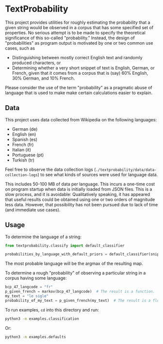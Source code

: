 # TextProbability

This project provides utilities for roughly estimating the probability that a given string would be observed in a corpus that has some specified set of properties. No serious attempt is to be made to specify the theoretical significance of this so-called "probability." Instead, the design of "probabilities" as program output is motivated by one or two common use cases, such as
- Distinguishing between mostly correct English text and randomly produced characters, or
- Determining whether a very short snippet of text is English, German, or French, given that it comes from a corpus that is (say) 60% English, 30% German, and 10% French.

Please consider the use of the term "probability" as a pragmatic abuse of language that is used to make make certain calculations easier to explain.

## Data

This project uses data collected from Wikipedia on the following languages:
- German (de)
- English (en)
- Spanish (es)
- French (fr)
- Italian (it)
- Portuguese (pt)
- Turkish (tr)

Feel free to observe the data collection logs
(`./textprobability/data/data-collection-logs`) to see what kinds of sources were used
for language data.

This includes 50-100 MB of data per language. This incurs a one-time cost on program
startup when data is initially loaded from JSON files. This is a slow process, and it is
avoidable: Qualitatively speaking, it has appeared that useful results could be obtained
using one or two orders of magnitude less data. However, that possibility has not been
pursued due to lack of time (and immediate use cases).

## Usage

To determine the language of a string:
```python
from textprobability.classify import default_classifier

probabilities_by_language_with_default_priors = default_classifier(snippet)
```
The most probable language will be the argmax of the resulting map.

To determine a rough "probability" of observing a particular string in a corpus having
some language:
```python
bcp_47_langcode = "fr"
p_given_french = markov(bcp_47_langcode)  # The result is a function.
my_text = "le sigle"
probability_of_my_text = p_given_french(my_text)  # The result is a float in [0, 1].
```

To run examples, `cd` into this directory and run:
```bash
python3 -m examples.classification
```
Or:
```bash
python3 -m examples.defaults
```
